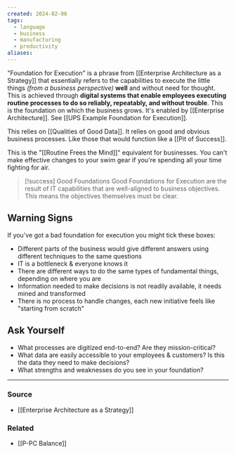 ```yaml
---
created: 2024-02-06
tags:
  - language
  - business
  - manufacturing
  - productivity
aliases:
---
```

"Foundation for Execution" is a phrase from [[Enterprise Architecture as a Strategy]] that essentially refers to the capabilities to execute the little things *(from a business perspective)* **well** and without need for thought. This is achieved through **digital systems that enable employees executing routine processes to do so reliably, repeatably, and without trouble**. This is the foundation on which the business grows. It's enabled by [[Enterprise Architecture]]. See [[UPS Example Foundation for Execution]].

This relies on [[Qualities of Good Data]]. It relies on good and obvious business processes. Like those that would function like a [[Pit of Success]].

This is the "[[Routine Frees the Mind]]" equivalent for businesses. You can't make effective changes to your swim gear if you're spending all your time fighting for air. 

> [!success] Good Foundations
> Good Foundations for Execution are the result of IT capabilities that are well-aligned to business objectives. This means the objectives themselves must be clear.
 
## Warning Signs
If you've got a bad foundation for execution you might tick these boxes:
- Different parts of the business would give different answers using different techniques to the same questions
- IT is a bottleneck & everyone knows it
- There are different ways to do the same types of fundamental things, depending on where you are
- Information needed to make decisions is not readily available, it needs mined and transformed
- There is no process to handle changes, each new initiative feels like "starting from scratch"

## Ask Yourself
- What processes are digitized end-to-end? Are they mission-critical?
- What data are easily accessible to your employees & customers? Is this the data they need to make decisions?
- What strengths and weaknesses do you see in your foundation?
---
### Source
- [[Enterprise Architecture as a Strategy]]

### Related
- [[P-PC Balance]]
